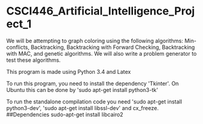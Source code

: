 # CSCI446_Artificial_Intelligence_Project_1
We will be attempting to graph coloring using the following algorithms: Min-conflicts, Backtracking, Backtracking with Forward Checking, Backtracking with MAC, and genetic algorithms. We will also write a problem generator to test these algorithms.

This program is made using Python 3.4 and Latex

To run this program, you need to install the dependency 'Tkinter'. On Ubuntu this can be done by 'sudo apt-get install python3-tk'

To run the standalone compilation code you need 'sudo apt-get install python3-dev', 'sudo apt-get install libssl-dev' and cx_freeze.
##Dependencies
sudo-apt-get install libcairo2
